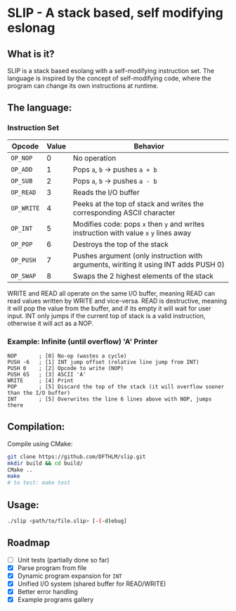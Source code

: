 # SLIP - A stack based, self modifying eslonag

## What is it?
SLIP is a stack based esolang with a self-modifying instruction set. The language is inspired by the concept of self-modifying code, where the program can change its own instructions at runtime.

## The language:
### Instruction Set

| Opcode    | Value | Behavior                                                                             |
|-----------|-------|--------------------------------------------------------------------------------------|
| `OP_NOP`  | 0     | No operation                                                                         |
| `OP_ADD`  | 1     | Pops `a`, `b` → pushes `a + b`                                                       |
| `OP_SUB`  | 2     | Pops `a`, `b` → pushes `a - b`                                                       |
| `OP_READ` | 3     | Reads the I/O buffer                                                                 |
| `OP_WRITE`| 4     | Peeks at the top of stack and writes the corresponding ASCII character               |
| `OP_INT`  | 5     | Modifies code: pops `x` then `y` and writes instruction with value `x` `y` lines away|
| `OP_POP`  | 6     | Destroys the top of the stack                                                        |
| `OP_PUSH` | 7     | Pushes argument (only instruction with arguments, wiriting it using INT adds PUSH 0) |
| `OP_SWAP` | 8     | Swaps the 2 highest elements of the stack                                            |

WRITE and READ all operate on the same I/O buffer, meaning READ can read values written by WRITE and vice-versa.
READ is destructive, meaning it will pop the value from the buffer, and if its empty it will wait for user input.
INT only jumps if the current top of stack is a valid instruction, otherwise it will act as a NOP.

### Example: Infinite (until overflow) 'A' Printer

```
NOP       ; [0] No-op (wastes a cycle)
PUSH -6   ; [1] INT jump offset (relative line jump from INT)
PUSH 0    ; [2] Opcode to write (NOP)
PUSH 65   ; [3] ASCII 'A'
WRITE     ; [4] Print
POP       ; [5] Discard the top of the stack (it will overflow sooner than the I/O buffer)
INT       ; [5] Overwrites the line 6 lines above with NOP, jumps there
```

## Compilation:
Compile using CMake:
```bash
git clone https://github.com/DFTHLM/slip.git
mkdir build && cd build/
CMake ..
make
# to test: make test
```

## Usage:
```bash
./slip <path/to/file.slip> [-(-d)ebug]
```

## Roadmap
- [ ] Unit tests (partially done so far)
- [x] Parse program from file
- [x] Dynamic program expansion for `INT`
- [x] Unified I/O system (shared buffer for READ/WRITE)
- [x] Better error handling
- [x] Example programs gallery
